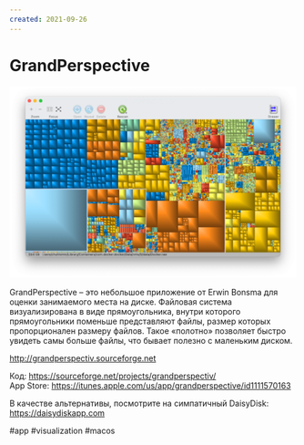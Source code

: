 ```yaml
---
created: 2021-09-26
---
```


# GrandPerspective

![GrandPerspective promo](grand-perspective.png "GrandPerspective promo")

GrandPerspective – это небольшое приложение от Erwin Bonsma для оценки занимаемого места на диске. Файловая система визуализирована в виде прямоугольника, внутри которого прямоугольники поменьше представляют файлы, размер которых пропорционален размеру файлов. Такое «полотно» позволяет быстро увидеть самы больше файлы, что бывает полезно с маленьким диском.

http://grandperspectiv.sourceforge.net

Код: https://sourceforge.net/projects/grandperspectiv/<br>
App Store: https://itunes.apple.com/us/app/grandperspective/id1111570163

В качестве альтернативы, посмотрите на симпатичный DaisyDisk: https://daisydiskapp.com

#app #visualization #macos
